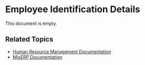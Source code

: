 # Employee Identification Details

This document is empty.

## Related Topics
* [Human Resource Management Documentation](index.md)
* [MixERP Documentation](../index.md)
